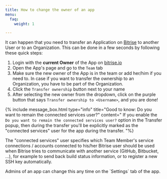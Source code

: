 ```yaml
---
title: How to change the owner of an app
menu:
  faq:
    weight: 1

---
```

It can happen that you need to transfer an Application on [Bitrise](https://www.bitrise.io)
to another User or to an Organization.
This can be done in a few seconds by following these quick steps:

1. Login with the **current Owner** of the App on [bitrise.io](https://www.bitrise.io)
2. Open the App's page and go to the `Team` tab
3. Make sure the new owner of the App is in the team or add her/him if you need to.
   In case if you want to transfer the ownership to an Organization,
   you have to be part of the Organization.
4. Click the `Transfer ownership` button next to your name
5. After selecting the new owner from the dropdown, click on the purple button that says
   `Transfer ownership to <Username>`, and you are done!

{% include message_box.html type="info" title="Good to know: Do you want to remain the connected services user?" content="
If you enable the `Do you want to remain the connected services user?` option in the Transfer popup, then during the transfer you'll be explicitly marked as the "connected services" user for the app during the transfer. "%} 

The "connected services" user specifies which Team Member's service connections / accounts connected to his/her Bitrise user should be used when Bitrise tries to communicate with another service (GitHub, Bitbucket, ...), for example to send back build status information, or to register a new SSH key automatically.

Admins of an app can change this any time on the \`Settings\` tab of the app.